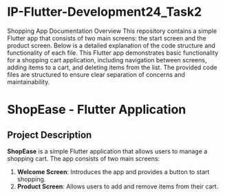 # IP-Flutter-Development24_Task2
Shopping App Documentation
Overview
This repository contains a simple Flutter app that consists of two main screens: the start screen and the product screen. Below is a detailed explanation of the code structure and functionality of each file.
This Flutter app demonstrates basic functionality for a shopping cart application, including navigation between screens, adding items to a cart, and deleting items from the list. The provided code files are structured to ensure clear separation of concerns and maintainability.
# ShopEase - Flutter Application
## Project Description
**ShopEase** is a simple Flutter application that allows users to manage a shopping cart. The app consists of two main screens:
1. **Welcome Screen**: Introduces the app and provides a button to start shopping.
2. **Product Screen**: Allows users to add and remove items from their cart.
